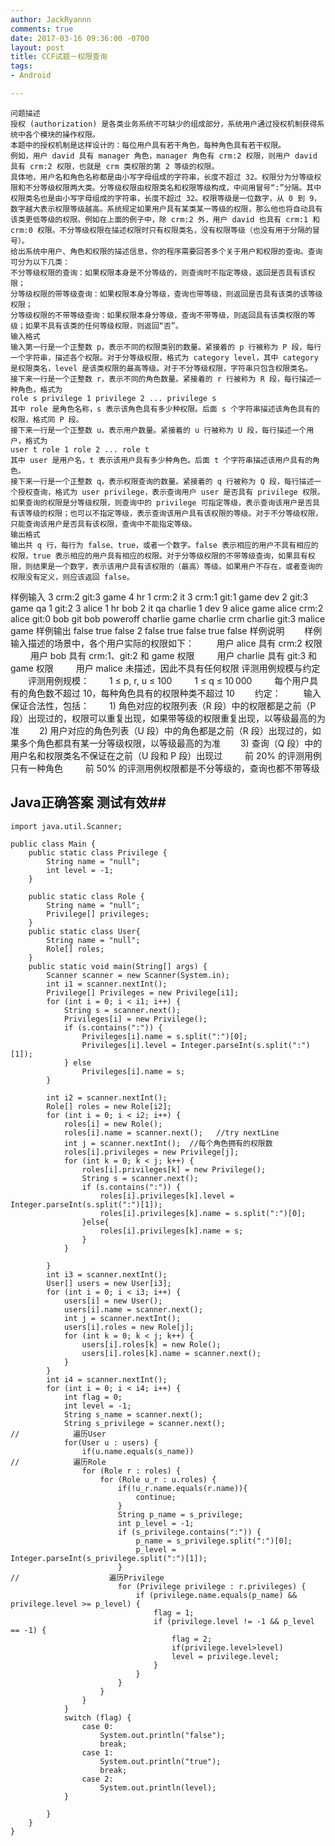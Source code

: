 ```yaml
---
author: JackRyannn
comments: true
date: 2017-03-16 09:36:00 -0700
layout: post
title: CCF试题－权限查询
tags:
- Android

---  
```


> 
    问题描述
    授权 (authorization) 是各类业务系统不可缺少的组成部分，系统用户通过授权机制获得系统中各个模块的操作权限。
    本题中的授权机制是这样设计的：每位用户具有若干角色，每种角色具有若干权限。
    例如，用户 david 具有 manager 角色，manager 角色有 crm:2 权限，则用户 david 具有 crm:2 权限，也就是 crm 类权限的第 2 等级的权限。
    具体地，用户名和角色名称都是由小写字母组成的字符串，长度不超过 32。权限分为分等级权限和不分等级权限两大类。分等级权限由权限类名和权限等级构成，中间用冒号“:”分隔。其中权限类名也是由小写字母组成的字符串，长度不超过 32。权限等级是一位数字，从 0 到 9，数字越大表示权限等级越高。系统规定如果用户具有某类某一等级的权限，那么他也将自动具有该类更低等级的权限。例如在上面的例子中，除 crm:2 外，用户 david 也具有 crm:1 和 crm:0 权限。不分等级权限在描述权限时只有权限类名，没有权限等级（也没有用于分隔的冒号）。
    给出系统中用户、角色和权限的描述信息，你的程序需要回答多个关于用户和权限的查询。查询可分为以下几类：
    不分等级权限的查询：如果权限本身是不分等级的，则查询时不指定等级，返回是否具有该权限；
    分等级权限的带等级查询：如果权限本身分等级，查询也带等级，则返回是否具有该类的该等级权限；
    分等级权限的不带等级查询：如果权限本身分等级，查询不带等级，则返回具有该类权限的等级；如果不具有该类的任何等级权限，则返回“否”。
    输入格式
    输入第一行是一个正整数 p，表示不同的权限类别的数量。紧接着的 p 行被称为 P 段，每行一个字符串，描述各个权限。对于分等级权限，格式为 category level，其中 category 是权限类名，level 是该类权限的最高等级。对于不分等级权限，字符串只包含权限类名。
    接下来一行是一个正整数 r，表示不同的角色数量。紧接着的 r 行被称为 R 段，每行描述一种角色，格式为
    role s privilege 1 privilege 2 ... privilege s
    其中 role 是角色名称，s 表示该角色具有多少种权限。后面 s 个字符串描述该角色具有的权限，格式同 P 段。
    接下来一行是一个正整数 u，表示用户数量。紧接着的 u 行被称为 U 段，每行描述一个用户，格式为
    user t role 1 role 2 ... role t
    其中 user 是用户名，t 表示该用户具有多少种角色。后面 t 个字符串描述该用户具有的角色。
    接下来一行是一个正整数 q，表示权限查询的数量。紧接着的 q 行被称为 Q 段，每行描述一个授权查询，格式为 user privilege，表示查询用户 user 是否具有 privilege 权限。如果查询的权限是分等级权限，则查询中的 privilege 可指定等级，表示查询该用户是否具有该等级的权限；也可以不指定等级，表示查询该用户具有该权限的等级。对于不分等级权限，只能查询该用户是否具有该权限，查询中不能指定等级。
    输出格式
    输出共 q 行，每行为 false、true，或者一个数字。false 表示相应的用户不具有相应的权限，true 表示相应的用户具有相应的权限。对于分等级权限的不带等级查询，如果具有权限，则结果是一个数字，表示该用户具有该权限的（最高）等级。如果用户不存在，或者查询的权限没有定义，则应该返回 false。
样例输入
3
crm:2
git:3
game
4
hr 1 crm:2
it 3 crm:1 git:1 game
dev 2 git:3 game
qa 1 git:2
3
alice 1 hr
bob 2 it qa
charlie 1 dev
9
alice game
alice crm:2
alice git:0
bob git
bob poweroff
charlie game
charlie crm
charlie git:3
malice game
样例输出
false
true
false
2
false
true
false
true
false
样例说明
　　样例输入描述的场景中，各个用户实际的权限如下：
　　 用户 alice 具有 crm:2 权限
　　 用户 bob 具有 crm:1、git:2 和 game 权限
　　 用户 charlie 具有 git:3 和 game 权限
　　 用户 malice 未描述，因此不具有任何权限
评测用例规模与约定
　　评测用例规模：
　　1 ≤ p, r, u ≤ 100
　　 1 ≤ q ≤ 10 000
　　 每个用户具有的角色数不超过 10，每种角色具有的权限种类不超过 10
　　约定：
　　 输入保证合法性，包括：
　　1) 角色对应的权限列表（R 段）中的权限都是之前（P 段）出现过的，权限可以重复出现，如果带等级的权限重复出现，以等级最高的为准
　　2) 用户对应的角色列表（U 段）中的角色都是之前（R 段）出现过的，如果多个角色都具有某一分等级权限，以等级最高的为准
　　3) 查询（Q 段）中的用户名和权限类名不保证在之前（U 段和 P 段）出现过
　　 前 20% 的评测用例只有一种角色
　　 前 50% 的评测用例权限都是不分等级的，查询也都不带等级
   
## Java正确答案 测试有效##

    import java.util.Scanner;
    
    public class Main {
        public static class Privilege {
            String name = "null";
            int level = -1;
        }
    
        public static class Role {
            String name = "null";
            Privilege[] privileges;
        }
        public static class User{
            String name = "null";
            Role[] roles;
        }
        public static void main(String[] args) {
            Scanner scanner = new Scanner(System.in);
            int i1 = scanner.nextInt();
            Privilege[] Privileges = new Privilege[i1];
            for (int i = 0; i < i1; i++) {
                String s = scanner.next();
                Privileges[i] = new Privilege();
                if (s.contains(":")) {
                    Privileges[i].name = s.split(":")[0];
                    Privileges[i].level = Integer.parseInt(s.split(":")[1]);
                } else
                    Privileges[i].name = s;
            }
    
            int i2 = scanner.nextInt();
            Role[] roles = new Role[i2];
            for (int i = 0; i < i2; i++) {
                roles[i] = new Role();
                roles[i].name = scanner.next();   //try nextLine
                int j = scanner.nextInt();  //每个角色拥有的权限数
                roles[i].privileges = new Privilege[j];
                for (int k = 0; k < j; k++) {
                    roles[i].privileges[k] = new Privilege();
                    String s = scanner.next();
                    if (s.contains(":")) {
                        roles[i].privileges[k].level = Integer.parseInt(s.split(":")[1]);
                        roles[i].privileges[k].name = s.split(":")[0];
                    }else{
                        roles[i].privileges[k].name = s;
                    }
                }
    
            }
            int i3 = scanner.nextInt();
            User[] users = new User[i3];
            for (int i = 0; i < i3; i++) {
                users[i] = new User();
                users[i].name = scanner.next();
                int j = scanner.nextInt();
                users[i].roles = new Role[j];
                for (int k = 0; k < j; k++) {
                    users[i].roles[k] = new Role();
                    users[i].roles[k].name = scanner.next();
                }
            }
            int i4 = scanner.nextInt();
            for (int i = 0; i < i4; i++) {
                int flag = 0;
                int level = -1;
                String s_name = scanner.next();
                String s_privilege = scanner.next();
    //            遍历User
                for(User u : users) {
                    if(u.name.equals(s_name))
    //            遍历Role
                    for (Role r : roles) {
                        for (Role u_r : u.roles) {
                            if(!u_r.name.equals(r.name)){
                                continue;
                            }
                            String p_name = s_privilege;
                            int p_level = -1;
                            if (s_privilege.contains(":")) {
                                p_name = s_privilege.split(":")[0];
                                p_level = Integer.parseInt(s_privilege.split(":")[1]);
                            }
    //                    遍历Privilege
                            for (Privilege privilege : r.privileges) {
                                if (privilege.name.equals(p_name) && privilege.level >= p_level) {
                                    flag = 1;
                                    if (privilege.level != -1 && p_level == -1) {
                                        flag = 2;
                                        if(privilege.level>level)
                                        level = privilege.level;
                                    }
                                }
                            }
                        }
                    }
                }
                switch (flag) {
                    case 0:
                        System.out.println("false");
                        break;
                    case 1:
                        System.out.println("true");
                        break;
                    case 2:
                        System.out.println(level);
                }
    
            }
        }
    }
    
